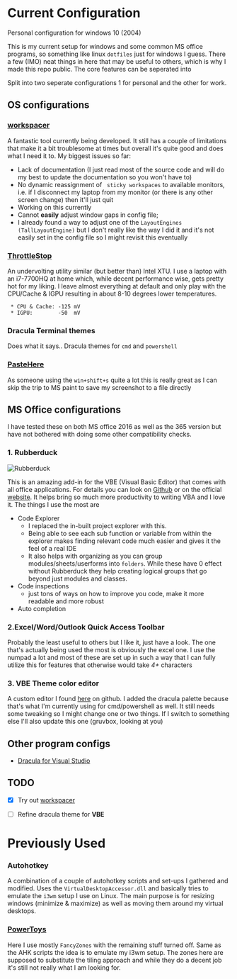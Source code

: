 # Current Configuration
Personal configuration for windows 10 (2004)

This is my current setup for windows and some common MS office programs, so something like linux `dotfiles` just for windows I guess. There a few (IMO) neat things in here that may be useful to others,
which is why I made this repo public. The core features can be seperated into

Split into two seperate configurations 1 for personal and the other for work. 
## OS configurations

### [workspacer](https://www.workspacer.org)
A fantastic tool currently being developed. It still has a couple of limitations that make it a bit troublesome at times but overall it's quite good and does what I need it to.
My biggest issues so far:
* Lack of documentation (I just read most of the source code and will do my best to update the documentation so you won't have to)
* No dynamic reassignment of ` sticky workspaces` to available monitors, i.e. if I disconnect my laptop from my monitor (or there is any other screen change) then it'll just quit
 * Working on this currently
* Cannot __easily__ adjust window gaps in config file; 
 * I already found a way to adjust one of the `LayoutEngines (TallLayoutEngine)` but I don't really like the way I did it and it's not easily set in the config file so I might revisit this eventually


 ### [ThrottleStop](https://www.techpowerup.com/download/techpowerup-throttlestop/)
 An undervolting utility similar (but better than) Intel XTU. I use a laptop with an i7-7700HQ at home which, while decent performance wise, gets pretty hot for my liking. I leave almost everything at default and only play with the CPU/Cache & IGPU resulting in about 8-10 degrees lower temperatures.
 
     * CPU & Cache: -125 mV
     * IGPU:        -50  mV
 
 
### Dracula Terminal themes
Does what it says.. Dracula themes for `cmd` and `powershell`


### [PasteHere](https://github.com/tomzorz/PasteHere)
As someone using the `win+shift+s` quite a lot this is really great as I can skip the trip to MS paint to save my screenshot to a file directly

## MS Office configurations
I have tested these on both MS office 2016 as well as the 365 version but have not bothered with doing some other compatibility checks.

### 1. Rubberduck
![Rubberduck](https://user-images.githubusercontent.com/5751684/48656196-a507af80-e9ef-11e8-9c09-1ce3c619c019.png)

This is an amazing add-in for the VBE (Visual Basic Editor) that comes with all office applications. For details you can look  on [Github](https://github.com/rubberduck-vba/Rubberduck) or on the official [website](https://rubberduckvba.com).
It helps bring so much more productivity to writing VBA and I love it. The things I use the most are 
* Code Explorer 
  * I replaced the in-built project explorer with this.
  * Being able to see each sub function or variable from within the explorer makes finding relevant code much easier and gives it the feel of a real IDE
  * It also helps with organizing as you can group modules/sheets/userforms into `folders`. While these have 0 effect without Rubberduck they help creating logical groups that go beyond just modules and classes.
* Code inspections
  * just tons of ways on how to improve you code, make it more readable and more robust
* Auto completion

### 2.Excel/Word/Outlook Quick Access Toolbar
Probably the least useful to others but I like it, just have a look. The one that's actually being used the most is obviously the excel one. 
I use the numpad a lot and most of these are set up in such a way that I can fully utilize this for features that otherwise would take *4+* characters

### 3. VBE Theme color editor
A custom editor I found [here](https://github.com/dimitropoulos/VBECustomColors) on github. 
I added the dracula palette because that's what I'm currently using for cmd/powershell as well. It still needs some tweaking so I might change one or two things. If I switch to something else I'll also update this one (gruvbox, looking at you)


## Other program configs
*  [Dracula for Visual Studio](https://github.com/dracula/visual-studio)


## TODO
- [x] Try out [workspacer](https://www.workspacer.org/)
- [ ] Refine dracula theme for **VBE**


# Previously Used

### Autohotkey  
 A combination of a couple of autohotkey scripts and set-ups I gathered and modified. Uses the `VirtualDesktopAccessor.dll` and basically tries to emulate the `i3wm` setup I use on Linux.
The main purpose is for resizing windows (minimize & maximize) as well as moving them around my virtual desktops.

### [PowerToys](https://github.com/microsoft/PowerToys)
Here I use mostly `FancyZones` with the remaining stuff turned off. Same as the AHK scripts the idea is to emulate my i3wm setup. The zones here are supposed to substitute the tiling approach and while they do a decent job it's still not really what I am looking for.
